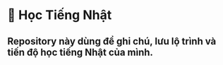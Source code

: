 # 📘 Học Tiếng Nhật

Repository này dùng để ghi chú, lưu lộ trình và tiến độ học tiếng Nhật của mình.  
---